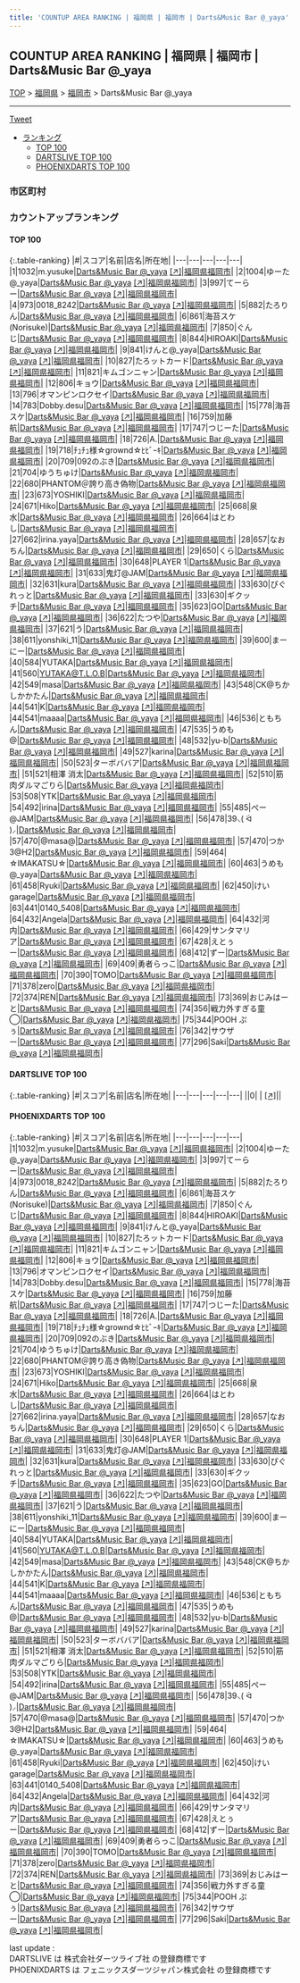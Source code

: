 ```yaml
---
title: 'COUNTUP AREA RANKING | 福岡県 | 福岡市 | Darts&Music Bar @_yaya'
---
```

## COUNTUP AREA RANKING | 福岡県 | 福岡市 | Darts&Music Bar @_yaya

[TOP](/darts/rank/) > [福岡県](/darts/rank/福岡県/) > [福岡市](/darts/rank/福岡県/福岡市/) > Darts&Music Bar @_yaya

___

<a href="https://twitter.com/share?ref_src=twsrc%5Etfw" data-text="COUNTUP AREA RANKING | 福岡県福岡市Darts&Music Bar @_yaya" class="twitter-share-button" data-hashtags="DARTSLIVE,PHOENIXDARTS,darts,ダーツ" data-show-count="false">Tweet</a>

* [ランキング](#カウントアップランキング)
    * [TOP 100](#top-100)
    * [DARTSLIVE TOP 100](#dartslive-top-100)
    * [PHOENIXDARTS TOP 100](#phoenixdarts-top-100)

### 市区町村

<ul>

</ul>

### カウントアップランキング

#### TOP 100



{:.table-ranking}
|#|スコア|名前|店名|所在地|
|---|---|---|---|---|
|1|1032|<span class="rank-name-pd">m.yusuke</span>|<a href="/darts/rank/shops/73078.html">Darts&Music Bar @_yaya</a> <a href="https://vs.phoenixdarts.com/jp/shop/shopDetailInfo/s_73078?s_seq=73078">[↗]</a>|<a href="/darts/rank/福岡県/福岡市">福岡県福岡市</a>|
|2|1004|<span class="rank-name-pd">ゆーた@_yaya</span>|<a href="/darts/rank/shops/73078.html">Darts&Music Bar @_yaya</a> <a href="https://vs.phoenixdarts.com/jp/shop/shopDetailInfo/s_73078?s_seq=73078">[↗]</a>|<a href="/darts/rank/福岡県/福岡市">福岡県福岡市</a>|
|3|997|<span class="rank-name-pd">てーらー</span>|<a href="/darts/rank/shops/73078.html">Darts&Music Bar @_yaya</a> <a href="https://vs.phoenixdarts.com/jp/shop/shopDetailInfo/s_73078?s_seq=73078">[↗]</a>|<a href="/darts/rank/福岡県/福岡市">福岡県福岡市</a>|
|4|973|<span class="rank-name-pd">0018_8242</span>|<a href="/darts/rank/shops/73078.html">Darts&Music Bar @_yaya</a> <a href="https://vs.phoenixdarts.com/jp/shop/shopDetailInfo/s_73078?s_seq=73078">[↗]</a>|<a href="/darts/rank/福岡県/福岡市">福岡県福岡市</a>|
|5|882|<span class="rank-name-pd">たろりん</span>|<a href="/darts/rank/shops/73078.html">Darts&Music Bar @_yaya</a> <a href="https://vs.phoenixdarts.com/jp/shop/shopDetailInfo/s_73078?s_seq=73078">[↗]</a>|<a href="/darts/rank/福岡県/福岡市">福岡県福岡市</a>|
|6|861|<span class="rank-name-pd">海苔スケ(Norisuke)</span>|<a href="/darts/rank/shops/73078.html">Darts&Music Bar @_yaya</a> <a href="https://vs.phoenixdarts.com/jp/shop/shopDetailInfo/s_73078?s_seq=73078">[↗]</a>|<a href="/darts/rank/福岡県/福岡市">福岡県福岡市</a>|
|7|850|<span class="rank-name-pd">ぐんじ</span>|<a href="/darts/rank/shops/73078.html">Darts&Music Bar @_yaya</a> <a href="https://vs.phoenixdarts.com/jp/shop/shopDetailInfo/s_73078?s_seq=73078">[↗]</a>|<a href="/darts/rank/福岡県/福岡市">福岡県福岡市</a>|
|8|844|<span class="rank-name-pd">HIROAKI</span>|<a href="/darts/rank/shops/73078.html">Darts&Music Bar @_yaya</a> <a href="https://vs.phoenixdarts.com/jp/shop/shopDetailInfo/s_73078?s_seq=73078">[↗]</a>|<a href="/darts/rank/福岡県/福岡市">福岡県福岡市</a>|
|9|841|<span class="rank-name-pd">けんと@_yaya</span>|<a href="/darts/rank/shops/73078.html">Darts&Music Bar @_yaya</a> <a href="https://vs.phoenixdarts.com/jp/shop/shopDetailInfo/s_73078?s_seq=73078">[↗]</a>|<a href="/darts/rank/福岡県/福岡市">福岡県福岡市</a>|
|10|827|<span class="rank-name-pd">たろットカード</span>|<a href="/darts/rank/shops/73078.html">Darts&Music Bar @_yaya</a> <a href="https://vs.phoenixdarts.com/jp/shop/shopDetailInfo/s_73078?s_seq=73078">[↗]</a>|<a href="/darts/rank/福岡県/福岡市">福岡県福岡市</a>|
|11|821|<span class="rank-name-pd">キムゴンニャン</span>|<a href="/darts/rank/shops/73078.html">Darts&Music Bar @_yaya</a> <a href="https://vs.phoenixdarts.com/jp/shop/shopDetailInfo/s_73078?s_seq=73078">[↗]</a>|<a href="/darts/rank/福岡県/福岡市">福岡県福岡市</a>|
|12|806|<span class="rank-name-pd">キョウ</span>|<a href="/darts/rank/shops/73078.html">Darts&Music Bar @_yaya</a> <a href="https://vs.phoenixdarts.com/jp/shop/shopDetailInfo/s_73078?s_seq=73078">[↗]</a>|<a href="/darts/rank/福岡県/福岡市">福岡県福岡市</a>|
|13|796|<span class="rank-name-pd">オマンピンロクセイ</span>|<a href="/darts/rank/shops/73078.html">Darts&Music Bar @_yaya</a> <a href="https://vs.phoenixdarts.com/jp/shop/shopDetailInfo/s_73078?s_seq=73078">[↗]</a>|<a href="/darts/rank/福岡県/福岡市">福岡県福岡市</a>|
|14|783|<span class="rank-name-pd">Dobby.desu</span>|<a href="/darts/rank/shops/73078.html">Darts&Music Bar @_yaya</a> <a href="https://vs.phoenixdarts.com/jp/shop/shopDetailInfo/s_73078?s_seq=73078">[↗]</a>|<a href="/darts/rank/福岡県/福岡市">福岡県福岡市</a>|
|15|778|<span class="rank-name-pd">海苔スケ</span>|<a href="/darts/rank/shops/73078.html">Darts&Music Bar @_yaya</a> <a href="https://vs.phoenixdarts.com/jp/shop/shopDetailInfo/s_73078?s_seq=73078">[↗]</a>|<a href="/darts/rank/福岡県/福岡市">福岡県福岡市</a>|
|16|759|<span class="rank-name-pd"><span class="pro-icon-pd"></span>加藤 航</span>|<a href="/darts/rank/shops/73078.html">Darts&Music Bar @_yaya</a> <a href="https://vs.phoenixdarts.com/jp/shop/shopDetailInfo/s_73078?s_seq=73078">[↗]</a>|<a href="/darts/rank/福岡県/福岡市">福岡県福岡市</a>|
|17|747|<span class="rank-name-pd">つじーた</span>|<a href="/darts/rank/shops/73078.html">Darts&Music Bar @_yaya</a> <a href="https://vs.phoenixdarts.com/jp/shop/shopDetailInfo/s_73078?s_seq=73078">[↗]</a>|<a href="/darts/rank/福岡県/福岡市">福岡県福岡市</a>|
|18|726|<span class="rank-name-pd">A.</span>|<a href="/darts/rank/shops/73078.html">Darts&Music Bar @_yaya</a> <a href="https://vs.phoenixdarts.com/jp/shop/shopDetailInfo/s_73078?s_seq=73078">[↗]</a>|<a href="/darts/rank/福岡県/福岡市">福岡県福岡市</a>|
|19|718|<span class="rank-name-pd">ﾁｭﾁｭ様☆grownd‪☆ﾋﾋﾞｰｷ</span>|<a href="/darts/rank/shops/73078.html">Darts&Music Bar @_yaya</a> <a href="https://vs.phoenixdarts.com/jp/shop/shopDetailInfo/s_73078?s_seq=73078">[↗]</a>|<a href="/darts/rank/福岡県/福岡市">福岡県福岡市</a>|
|20|709|<span class="rank-name-pd">092のぶき</span>|<a href="/darts/rank/shops/73078.html">Darts&Music Bar @_yaya</a> <a href="https://vs.phoenixdarts.com/jp/shop/shopDetailInfo/s_73078?s_seq=73078">[↗]</a>|<a href="/darts/rank/福岡県/福岡市">福岡県福岡市</a>|
|21|704|<span class="rank-name-pd">ゆうちゅけ</span>|<a href="/darts/rank/shops/73078.html">Darts&Music Bar @_yaya</a> <a href="https://vs.phoenixdarts.com/jp/shop/shopDetailInfo/s_73078?s_seq=73078">[↗]</a>|<a href="/darts/rank/福岡県/福岡市">福岡県福岡市</a>|
|22|680|<span class="rank-name-pd">PHANTOM＠誇り高き偽物</span>|<a href="/darts/rank/shops/73078.html">Darts&Music Bar @_yaya</a> <a href="https://vs.phoenixdarts.com/jp/shop/shopDetailInfo/s_73078?s_seq=73078">[↗]</a>|<a href="/darts/rank/福岡県/福岡市">福岡県福岡市</a>|
|23|673|<span class="rank-name-pd">YOSHIKI</span>|<a href="/darts/rank/shops/73078.html">Darts&Music Bar @_yaya</a> <a href="https://vs.phoenixdarts.com/jp/shop/shopDetailInfo/s_73078?s_seq=73078">[↗]</a>|<a href="/darts/rank/福岡県/福岡市">福岡県福岡市</a>|
|24|671|<span class="rank-name-pd">Hiko</span>|<a href="/darts/rank/shops/73078.html">Darts&Music Bar @_yaya</a> <a href="https://vs.phoenixdarts.com/jp/shop/shopDetailInfo/s_73078?s_seq=73078">[↗]</a>|<a href="/darts/rank/福岡県/福岡市">福岡県福岡市</a>|
|25|668|<span class="rank-name-pd">泉水</span>|<a href="/darts/rank/shops/73078.html">Darts&Music Bar @_yaya</a> <a href="https://vs.phoenixdarts.com/jp/shop/shopDetailInfo/s_73078?s_seq=73078">[↗]</a>|<a href="/darts/rank/福岡県/福岡市">福岡県福岡市</a>|
|26|664|<span class="rank-name-pd">はとわし</span>|<a href="/darts/rank/shops/73078.html">Darts&Music Bar @_yaya</a> <a href="https://vs.phoenixdarts.com/jp/shop/shopDetailInfo/s_73078?s_seq=73078">[↗]</a>|<a href="/darts/rank/福岡県/福岡市">福岡県福岡市</a>|
|27|662|<span class="rank-name-pd">irina.yaya</span>|<a href="/darts/rank/shops/73078.html">Darts&Music Bar @_yaya</a> <a href="https://vs.phoenixdarts.com/jp/shop/shopDetailInfo/s_73078?s_seq=73078">[↗]</a>|<a href="/darts/rank/福岡県/福岡市">福岡県福岡市</a>|
|28|657|<span class="rank-name-pd">なおちん</span>|<a href="/darts/rank/shops/73078.html">Darts&Music Bar @_yaya</a> <a href="https://vs.phoenixdarts.com/jp/shop/shopDetailInfo/s_73078?s_seq=73078">[↗]</a>|<a href="/darts/rank/福岡県/福岡市">福岡県福岡市</a>|
|29|650|<span class="rank-name-pd">くら</span>|<a href="/darts/rank/shops/73078.html">Darts&Music Bar @_yaya</a> <a href="https://vs.phoenixdarts.com/jp/shop/shopDetailInfo/s_73078?s_seq=73078">[↗]</a>|<a href="/darts/rank/福岡県/福岡市">福岡県福岡市</a>|
|30|648|<span class="rank-name-pd">PLAYER 1</span>|<a href="/darts/rank/shops/73078.html">Darts&Music Bar @_yaya</a> <a href="https://vs.phoenixdarts.com/jp/shop/shopDetailInfo/s_73078?s_seq=73078">[↗]</a>|<a href="/darts/rank/福岡県/福岡市">福岡県福岡市</a>|
|31|633|<span class="rank-name-pd">鬼灯@JAM</span>|<a href="/darts/rank/shops/73078.html">Darts&Music Bar @_yaya</a> <a href="https://vs.phoenixdarts.com/jp/shop/shopDetailInfo/s_73078?s_seq=73078">[↗]</a>|<a href="/darts/rank/福岡県/福岡市">福岡県福岡市</a>|
|32|631|<span class="rank-name-pd">kura</span>|<a href="/darts/rank/shops/73078.html">Darts&Music Bar @_yaya</a> <a href="https://vs.phoenixdarts.com/jp/shop/shopDetailInfo/s_73078?s_seq=73078">[↗]</a>|<a href="/darts/rank/福岡県/福岡市">福岡県福岡市</a>|
|33|630|<span class="rank-name-pd">ぴぐれっと</span>|<a href="/darts/rank/shops/73078.html">Darts&Music Bar @_yaya</a> <a href="https://vs.phoenixdarts.com/jp/shop/shopDetailInfo/s_73078?s_seq=73078">[↗]</a>|<a href="/darts/rank/福岡県/福岡市">福岡県福岡市</a>|
|33|630|<span class="rank-name-pd">ギクッチ</span>|<a href="/darts/rank/shops/73078.html">Darts&Music Bar @_yaya</a> <a href="https://vs.phoenixdarts.com/jp/shop/shopDetailInfo/s_73078?s_seq=73078">[↗]</a>|<a href="/darts/rank/福岡県/福岡市">福岡県福岡市</a>|
|35|623|<span class="rank-name-pd">GO</span>|<a href="/darts/rank/shops/73078.html">Darts&Music Bar @_yaya</a> <a href="https://vs.phoenixdarts.com/jp/shop/shopDetailInfo/s_73078?s_seq=73078">[↗]</a>|<a href="/darts/rank/福岡県/福岡市">福岡県福岡市</a>|
|36|622|<span class="rank-name-pd">たつや</span>|<a href="/darts/rank/shops/73078.html">Darts&Music Bar @_yaya</a> <a href="https://vs.phoenixdarts.com/jp/shop/shopDetailInfo/s_73078?s_seq=73078">[↗]</a>|<a href="/darts/rank/福岡県/福岡市">福岡県福岡市</a>|
|37|621|<span class="rank-name-pd">う</span>|<a href="/darts/rank/shops/73078.html">Darts&Music Bar @_yaya</a> <a href="https://vs.phoenixdarts.com/jp/shop/shopDetailInfo/s_73078?s_seq=73078">[↗]</a>|<a href="/darts/rank/福岡県/福岡市">福岡県福岡市</a>|
|38|611|<span class="rank-name-pd">yonshiki_11</span>|<a href="/darts/rank/shops/73078.html">Darts&Music Bar @_yaya</a> <a href="https://vs.phoenixdarts.com/jp/shop/shopDetailInfo/s_73078?s_seq=73078">[↗]</a>|<a href="/darts/rank/福岡県/福岡市">福岡県福岡市</a>|
|39|600|<span class="rank-name-pd">まーにー</span>|<a href="/darts/rank/shops/73078.html">Darts&Music Bar @_yaya</a> <a href="https://vs.phoenixdarts.com/jp/shop/shopDetailInfo/s_73078?s_seq=73078">[↗]</a>|<a href="/darts/rank/福岡県/福岡市">福岡県福岡市</a>|
|40|584|<span class="rank-name-pd">YUTAKA</span>|<a href="/darts/rank/shops/73078.html">Darts&Music Bar @_yaya</a> <a href="https://vs.phoenixdarts.com/jp/shop/shopDetailInfo/s_73078?s_seq=73078">[↗]</a>|<a href="/darts/rank/福岡県/福岡市">福岡県福岡市</a>|
|41|560|<span class="rank-name-pd">YUTAKA@T.L.O.B</span>|<a href="/darts/rank/shops/73078.html">Darts&Music Bar @_yaya</a> <a href="https://vs.phoenixdarts.com/jp/shop/shopDetailInfo/s_73078?s_seq=73078">[↗]</a>|<a href="/darts/rank/福岡県/福岡市">福岡県福岡市</a>|
|42|549|<span class="rank-name-pd">masa</span>|<a href="/darts/rank/shops/73078.html">Darts&Music Bar @_yaya</a> <a href="https://vs.phoenixdarts.com/jp/shop/shopDetailInfo/s_73078?s_seq=73078">[↗]</a>|<a href="/darts/rank/福岡県/福岡市">福岡県福岡市</a>|
|43|548|<span class="rank-name-pd">CK@ちかしかかたん</span>|<a href="/darts/rank/shops/73078.html">Darts&Music Bar @_yaya</a> <a href="https://vs.phoenixdarts.com/jp/shop/shopDetailInfo/s_73078?s_seq=73078">[↗]</a>|<a href="/darts/rank/福岡県/福岡市">福岡県福岡市</a>|
|44|541|<span class="rank-name-pd">K</span>|<a href="/darts/rank/shops/73078.html">Darts&Music Bar @_yaya</a> <a href="https://vs.phoenixdarts.com/jp/shop/shopDetailInfo/s_73078?s_seq=73078">[↗]</a>|<a href="/darts/rank/福岡県/福岡市">福岡県福岡市</a>|
|44|541|<span class="rank-name-pd">maaaa</span>|<a href="/darts/rank/shops/73078.html">Darts&Music Bar @_yaya</a> <a href="https://vs.phoenixdarts.com/jp/shop/shopDetailInfo/s_73078?s_seq=73078">[↗]</a>|<a href="/darts/rank/福岡県/福岡市">福岡県福岡市</a>|
|46|536|<span class="rank-name-pd">ともちん</span>|<a href="/darts/rank/shops/73078.html">Darts&Music Bar @_yaya</a> <a href="https://vs.phoenixdarts.com/jp/shop/shopDetailInfo/s_73078?s_seq=73078">[↗]</a>|<a href="/darts/rank/福岡県/福岡市">福岡県福岡市</a>|
|47|535|<span class="rank-name-pd">うめも@</span>|<a href="/darts/rank/shops/73078.html">Darts&Music Bar @_yaya</a> <a href="https://vs.phoenixdarts.com/jp/shop/shopDetailInfo/s_73078?s_seq=73078">[↗]</a>|<a href="/darts/rank/福岡県/福岡市">福岡県福岡市</a>|
|48|532|<span class="rank-name-pd">yu-b</span>|<a href="/darts/rank/shops/73078.html">Darts&Music Bar @_yaya</a> <a href="https://vs.phoenixdarts.com/jp/shop/shopDetailInfo/s_73078?s_seq=73078">[↗]</a>|<a href="/darts/rank/福岡県/福岡市">福岡県福岡市</a>|
|49|527|<span class="rank-name-pd">karina</span>|<a href="/darts/rank/shops/73078.html">Darts&Music Bar @_yaya</a> <a href="https://vs.phoenixdarts.com/jp/shop/shopDetailInfo/s_73078?s_seq=73078">[↗]</a>|<a href="/darts/rank/福岡県/福岡市">福岡県福岡市</a>|
|50|523|<span class="rank-name-pd">ターボババア</span>|<a href="/darts/rank/shops/73078.html">Darts&Music Bar @_yaya</a> <a href="https://vs.phoenixdarts.com/jp/shop/shopDetailInfo/s_73078?s_seq=73078">[↗]</a>|<a href="/darts/rank/福岡県/福岡市">福岡県福岡市</a>|
|51|521|<span class="rank-name-pd">相澤 消太</span>|<a href="/darts/rank/shops/73078.html">Darts&Music Bar @_yaya</a> <a href="https://vs.phoenixdarts.com/jp/shop/shopDetailInfo/s_73078?s_seq=73078">[↗]</a>|<a href="/darts/rank/福岡県/福岡市">福岡県福岡市</a>|
|52|510|<span class="rank-name-pd">筋肉ダルマごりら</span>|<a href="/darts/rank/shops/73078.html">Darts&Music Bar @_yaya</a> <a href="https://vs.phoenixdarts.com/jp/shop/shopDetailInfo/s_73078?s_seq=73078">[↗]</a>|<a href="/darts/rank/福岡県/福岡市">福岡県福岡市</a>|
|53|508|<span class="rank-name-pd">YTK</span>|<a href="/darts/rank/shops/73078.html">Darts&Music Bar @_yaya</a> <a href="https://vs.phoenixdarts.com/jp/shop/shopDetailInfo/s_73078?s_seq=73078">[↗]</a>|<a href="/darts/rank/福岡県/福岡市">福岡県福岡市</a>|
|54|492|<span class="rank-name-pd">irina</span>|<a href="/darts/rank/shops/73078.html">Darts&Music Bar @_yaya</a> <a href="https://vs.phoenixdarts.com/jp/shop/shopDetailInfo/s_73078?s_seq=73078">[↗]</a>|<a href="/darts/rank/福岡県/福岡市">福岡県福岡市</a>|
|55|485|<span class="rank-name-pd">ぺー@JAM</span>|<a href="/darts/rank/shops/73078.html">Darts&Music Bar @_yaya</a> <a href="https://vs.phoenixdarts.com/jp/shop/shopDetailInfo/s_73078?s_seq=73078">[↗]</a>|<a href="/darts/rank/福岡県/福岡市">福岡県福岡市</a>|
|56|478|<span class="rank-name-pd">39⸜( ᐛ )⸝</span>|<a href="/darts/rank/shops/73078.html">Darts&Music Bar @_yaya</a> <a href="https://vs.phoenixdarts.com/jp/shop/shopDetailInfo/s_73078?s_seq=73078">[↗]</a>|<a href="/darts/rank/福岡県/福岡市">福岡県福岡市</a>|
|57|470|<span class="rank-name-pd">@masa@</span>|<a href="/darts/rank/shops/73078.html">Darts&Music Bar @_yaya</a> <a href="https://vs.phoenixdarts.com/jp/shop/shopDetailInfo/s_73078?s_seq=73078">[↗]</a>|<a href="/darts/rank/福岡県/福岡市">福岡県福岡市</a>|
|57|470|<span class="rank-name-pd">つか3@H2</span>|<a href="/darts/rank/shops/73078.html">Darts&Music Bar @_yaya</a> <a href="https://vs.phoenixdarts.com/jp/shop/shopDetailInfo/s_73078?s_seq=73078">[↗]</a>|<a href="/darts/rank/福岡県/福岡市">福岡県福岡市</a>|
|59|464|<span class="rank-name-pd">☆IMAKATSU☆</span>|<a href="/darts/rank/shops/73078.html">Darts&Music Bar @_yaya</a> <a href="https://vs.phoenixdarts.com/jp/shop/shopDetailInfo/s_73078?s_seq=73078">[↗]</a>|<a href="/darts/rank/福岡県/福岡市">福岡県福岡市</a>|
|60|463|<span class="rank-name-pd">うめも@_yaya</span>|<a href="/darts/rank/shops/73078.html">Darts&Music Bar @_yaya</a> <a href="https://vs.phoenixdarts.com/jp/shop/shopDetailInfo/s_73078?s_seq=73078">[↗]</a>|<a href="/darts/rank/福岡県/福岡市">福岡県福岡市</a>|
|61|458|<span class="rank-name-pd">Ryuki</span>|<a href="/darts/rank/shops/73078.html">Darts&Music Bar @_yaya</a> <a href="https://vs.phoenixdarts.com/jp/shop/shopDetailInfo/s_73078?s_seq=73078">[↗]</a>|<a href="/darts/rank/福岡県/福岡市">福岡県福岡市</a>|
|62|450|<span class="rank-name-pd">けい garage</span>|<a href="/darts/rank/shops/73078.html">Darts&Music Bar @_yaya</a> <a href="https://vs.phoenixdarts.com/jp/shop/shopDetailInfo/s_73078?s_seq=73078">[↗]</a>|<a href="/darts/rank/福岡県/福岡市">福岡県福岡市</a>|
|63|441|<span class="rank-name-pd">0140_5408</span>|<a href="/darts/rank/shops/73078.html">Darts&Music Bar @_yaya</a> <a href="https://vs.phoenixdarts.com/jp/shop/shopDetailInfo/s_73078?s_seq=73078">[↗]</a>|<a href="/darts/rank/福岡県/福岡市">福岡県福岡市</a>|
|64|432|<span class="rank-name-pd">Angela</span>|<a href="/darts/rank/shops/73078.html">Darts&Music Bar @_yaya</a> <a href="https://vs.phoenixdarts.com/jp/shop/shopDetailInfo/s_73078?s_seq=73078">[↗]</a>|<a href="/darts/rank/福岡県/福岡市">福岡県福岡市</a>|
|64|432|<span class="rank-name-pd">河内</span>|<a href="/darts/rank/shops/73078.html">Darts&Music Bar @_yaya</a> <a href="https://vs.phoenixdarts.com/jp/shop/shopDetailInfo/s_73078?s_seq=73078">[↗]</a>|<a href="/darts/rank/福岡県/福岡市">福岡県福岡市</a>|
|66|429|<span class="rank-name-pd">サンタマリア</span>|<a href="/darts/rank/shops/73078.html">Darts&Music Bar @_yaya</a> <a href="https://vs.phoenixdarts.com/jp/shop/shopDetailInfo/s_73078?s_seq=73078">[↗]</a>|<a href="/darts/rank/福岡県/福岡市">福岡県福岡市</a>|
|67|428|<span class="rank-name-pd">えとぅー</span>|<a href="/darts/rank/shops/73078.html">Darts&Music Bar @_yaya</a> <a href="https://vs.phoenixdarts.com/jp/shop/shopDetailInfo/s_73078?s_seq=73078">[↗]</a>|<a href="/darts/rank/福岡県/福岡市">福岡県福岡市</a>|
|68|412|<span class="rank-name-pd">ずー</span>|<a href="/darts/rank/shops/73078.html">Darts&Music Bar @_yaya</a> <a href="https://vs.phoenixdarts.com/jp/shop/shopDetailInfo/s_73078?s_seq=73078">[↗]</a>|<a href="/darts/rank/福岡県/福岡市">福岡県福岡市</a>|
|69|409|<span class="rank-name-pd">勇者らっこ</span>|<a href="/darts/rank/shops/73078.html">Darts&Music Bar @_yaya</a> <a href="https://vs.phoenixdarts.com/jp/shop/shopDetailInfo/s_73078?s_seq=73078">[↗]</a>|<a href="/darts/rank/福岡県/福岡市">福岡県福岡市</a>|
|70|390|<span class="rank-name-pd">TOMO</span>|<a href="/darts/rank/shops/73078.html">Darts&Music Bar @_yaya</a> <a href="https://vs.phoenixdarts.com/jp/shop/shopDetailInfo/s_73078?s_seq=73078">[↗]</a>|<a href="/darts/rank/福岡県/福岡市">福岡県福岡市</a>|
|71|378|<span class="rank-name-pd">zero</span>|<a href="/darts/rank/shops/73078.html">Darts&Music Bar @_yaya</a> <a href="https://vs.phoenixdarts.com/jp/shop/shopDetailInfo/s_73078?s_seq=73078">[↗]</a>|<a href="/darts/rank/福岡県/福岡市">福岡県福岡市</a>|
|72|374|<span class="rank-name-pd">REN</span>|<a href="/darts/rank/shops/73078.html">Darts&Music Bar @_yaya</a> <a href="https://vs.phoenixdarts.com/jp/shop/shopDetailInfo/s_73078?s_seq=73078">[↗]</a>|<a href="/darts/rank/福岡県/福岡市">福岡県福岡市</a>|
|73|369|<span class="rank-name-pd">おじみはーと</span>|<a href="/darts/rank/shops/73078.html">Darts&Music Bar @_yaya</a> <a href="https://vs.phoenixdarts.com/jp/shop/shopDetailInfo/s_73078?s_seq=73078">[↗]</a>|<a href="/darts/rank/福岡県/福岡市">福岡県福岡市</a>|
|74|356|<span class="rank-name-pd">戦力外すぎる童◯</span>|<a href="/darts/rank/shops/73078.html">Darts&Music Bar @_yaya</a> <a href="https://vs.phoenixdarts.com/jp/shop/shopDetailInfo/s_73078?s_seq=73078">[↗]</a>|<a href="/darts/rank/福岡県/福岡市">福岡県福岡市</a>|
|75|344|<span class="rank-name-pd">POOH ぷぅ</span>|<a href="/darts/rank/shops/73078.html">Darts&Music Bar @_yaya</a> <a href="https://vs.phoenixdarts.com/jp/shop/shopDetailInfo/s_73078?s_seq=73078">[↗]</a>|<a href="/darts/rank/福岡県/福岡市">福岡県福岡市</a>|
|76|342|<span class="rank-name-pd">サウザー</span>|<a href="/darts/rank/shops/73078.html">Darts&Music Bar @_yaya</a> <a href="https://vs.phoenixdarts.com/jp/shop/shopDetailInfo/s_73078?s_seq=73078">[↗]</a>|<a href="/darts/rank/福岡県/福岡市">福岡県福岡市</a>|
|77|296|<span class="rank-name-pd">Saki</span>|<a href="/darts/rank/shops/73078.html">Darts&Music Bar @_yaya</a> <a href="https://vs.phoenixdarts.com/jp/shop/shopDetailInfo/s_73078?s_seq=73078">[↗]</a>|<a href="/darts/rank/福岡県/福岡市">福岡県福岡市</a>|


#### DARTSLIVE TOP 100



{:.table-ranking}
|#|スコア|名前|店名|所在地|
|---|---|---|---|---|
||0|<span class="rank-name-dl"> </span>|<a href="/darts/rank/shops/.html"></a> <a href="">[↗]</a>|<a href="/darts/rank//"></a>|


#### PHOENIXDARTS TOP 100



{:.table-ranking}
|#|スコア|名前|店名|所在地|
|---|---|---|---|---|
|1|1032|<span class="rank-name-pd">m.yusuke</span>|<a href="/darts/rank/shops/73078.html">Darts&Music Bar @_yaya</a> <a href="https://vs.phoenixdarts.com/jp/shop/shopDetailInfo/s_73078?s_seq=73078">[↗]</a>|<a href="/darts/rank/福岡県/福岡市">福岡県福岡市</a>|
|2|1004|<span class="rank-name-pd">ゆーた@_yaya</span>|<a href="/darts/rank/shops/73078.html">Darts&Music Bar @_yaya</a> <a href="https://vs.phoenixdarts.com/jp/shop/shopDetailInfo/s_73078?s_seq=73078">[↗]</a>|<a href="/darts/rank/福岡県/福岡市">福岡県福岡市</a>|
|3|997|<span class="rank-name-pd">てーらー</span>|<a href="/darts/rank/shops/73078.html">Darts&Music Bar @_yaya</a> <a href="https://vs.phoenixdarts.com/jp/shop/shopDetailInfo/s_73078?s_seq=73078">[↗]</a>|<a href="/darts/rank/福岡県/福岡市">福岡県福岡市</a>|
|4|973|<span class="rank-name-pd">0018_8242</span>|<a href="/darts/rank/shops/73078.html">Darts&Music Bar @_yaya</a> <a href="https://vs.phoenixdarts.com/jp/shop/shopDetailInfo/s_73078?s_seq=73078">[↗]</a>|<a href="/darts/rank/福岡県/福岡市">福岡県福岡市</a>|
|5|882|<span class="rank-name-pd">たろりん</span>|<a href="/darts/rank/shops/73078.html">Darts&Music Bar @_yaya</a> <a href="https://vs.phoenixdarts.com/jp/shop/shopDetailInfo/s_73078?s_seq=73078">[↗]</a>|<a href="/darts/rank/福岡県/福岡市">福岡県福岡市</a>|
|6|861|<span class="rank-name-pd">海苔スケ(Norisuke)</span>|<a href="/darts/rank/shops/73078.html">Darts&Music Bar @_yaya</a> <a href="https://vs.phoenixdarts.com/jp/shop/shopDetailInfo/s_73078?s_seq=73078">[↗]</a>|<a href="/darts/rank/福岡県/福岡市">福岡県福岡市</a>|
|7|850|<span class="rank-name-pd">ぐんじ</span>|<a href="/darts/rank/shops/73078.html">Darts&Music Bar @_yaya</a> <a href="https://vs.phoenixdarts.com/jp/shop/shopDetailInfo/s_73078?s_seq=73078">[↗]</a>|<a href="/darts/rank/福岡県/福岡市">福岡県福岡市</a>|
|8|844|<span class="rank-name-pd">HIROAKI</span>|<a href="/darts/rank/shops/73078.html">Darts&Music Bar @_yaya</a> <a href="https://vs.phoenixdarts.com/jp/shop/shopDetailInfo/s_73078?s_seq=73078">[↗]</a>|<a href="/darts/rank/福岡県/福岡市">福岡県福岡市</a>|
|9|841|<span class="rank-name-pd">けんと@_yaya</span>|<a href="/darts/rank/shops/73078.html">Darts&Music Bar @_yaya</a> <a href="https://vs.phoenixdarts.com/jp/shop/shopDetailInfo/s_73078?s_seq=73078">[↗]</a>|<a href="/darts/rank/福岡県/福岡市">福岡県福岡市</a>|
|10|827|<span class="rank-name-pd">たろットカード</span>|<a href="/darts/rank/shops/73078.html">Darts&Music Bar @_yaya</a> <a href="https://vs.phoenixdarts.com/jp/shop/shopDetailInfo/s_73078?s_seq=73078">[↗]</a>|<a href="/darts/rank/福岡県/福岡市">福岡県福岡市</a>|
|11|821|<span class="rank-name-pd">キムゴンニャン</span>|<a href="/darts/rank/shops/73078.html">Darts&Music Bar @_yaya</a> <a href="https://vs.phoenixdarts.com/jp/shop/shopDetailInfo/s_73078?s_seq=73078">[↗]</a>|<a href="/darts/rank/福岡県/福岡市">福岡県福岡市</a>|
|12|806|<span class="rank-name-pd">キョウ</span>|<a href="/darts/rank/shops/73078.html">Darts&Music Bar @_yaya</a> <a href="https://vs.phoenixdarts.com/jp/shop/shopDetailInfo/s_73078?s_seq=73078">[↗]</a>|<a href="/darts/rank/福岡県/福岡市">福岡県福岡市</a>|
|13|796|<span class="rank-name-pd">オマンピンロクセイ</span>|<a href="/darts/rank/shops/73078.html">Darts&Music Bar @_yaya</a> <a href="https://vs.phoenixdarts.com/jp/shop/shopDetailInfo/s_73078?s_seq=73078">[↗]</a>|<a href="/darts/rank/福岡県/福岡市">福岡県福岡市</a>|
|14|783|<span class="rank-name-pd">Dobby.desu</span>|<a href="/darts/rank/shops/73078.html">Darts&Music Bar @_yaya</a> <a href="https://vs.phoenixdarts.com/jp/shop/shopDetailInfo/s_73078?s_seq=73078">[↗]</a>|<a href="/darts/rank/福岡県/福岡市">福岡県福岡市</a>|
|15|778|<span class="rank-name-pd">海苔スケ</span>|<a href="/darts/rank/shops/73078.html">Darts&Music Bar @_yaya</a> <a href="https://vs.phoenixdarts.com/jp/shop/shopDetailInfo/s_73078?s_seq=73078">[↗]</a>|<a href="/darts/rank/福岡県/福岡市">福岡県福岡市</a>|
|16|759|<span class="rank-name-pd"><span class="pro-icon-pd"></span>加藤 航</span>|<a href="/darts/rank/shops/73078.html">Darts&Music Bar @_yaya</a> <a href="https://vs.phoenixdarts.com/jp/shop/shopDetailInfo/s_73078?s_seq=73078">[↗]</a>|<a href="/darts/rank/福岡県/福岡市">福岡県福岡市</a>|
|17|747|<span class="rank-name-pd">つじーた</span>|<a href="/darts/rank/shops/73078.html">Darts&Music Bar @_yaya</a> <a href="https://vs.phoenixdarts.com/jp/shop/shopDetailInfo/s_73078?s_seq=73078">[↗]</a>|<a href="/darts/rank/福岡県/福岡市">福岡県福岡市</a>|
|18|726|<span class="rank-name-pd">A.</span>|<a href="/darts/rank/shops/73078.html">Darts&Music Bar @_yaya</a> <a href="https://vs.phoenixdarts.com/jp/shop/shopDetailInfo/s_73078?s_seq=73078">[↗]</a>|<a href="/darts/rank/福岡県/福岡市">福岡県福岡市</a>|
|19|718|<span class="rank-name-pd">ﾁｭﾁｭ様☆grownd‪☆ﾋﾋﾞｰｷ</span>|<a href="/darts/rank/shops/73078.html">Darts&Music Bar @_yaya</a> <a href="https://vs.phoenixdarts.com/jp/shop/shopDetailInfo/s_73078?s_seq=73078">[↗]</a>|<a href="/darts/rank/福岡県/福岡市">福岡県福岡市</a>|
|20|709|<span class="rank-name-pd">092のぶき</span>|<a href="/darts/rank/shops/73078.html">Darts&Music Bar @_yaya</a> <a href="https://vs.phoenixdarts.com/jp/shop/shopDetailInfo/s_73078?s_seq=73078">[↗]</a>|<a href="/darts/rank/福岡県/福岡市">福岡県福岡市</a>|
|21|704|<span class="rank-name-pd">ゆうちゅけ</span>|<a href="/darts/rank/shops/73078.html">Darts&Music Bar @_yaya</a> <a href="https://vs.phoenixdarts.com/jp/shop/shopDetailInfo/s_73078?s_seq=73078">[↗]</a>|<a href="/darts/rank/福岡県/福岡市">福岡県福岡市</a>|
|22|680|<span class="rank-name-pd">PHANTOM＠誇り高き偽物</span>|<a href="/darts/rank/shops/73078.html">Darts&Music Bar @_yaya</a> <a href="https://vs.phoenixdarts.com/jp/shop/shopDetailInfo/s_73078?s_seq=73078">[↗]</a>|<a href="/darts/rank/福岡県/福岡市">福岡県福岡市</a>|
|23|673|<span class="rank-name-pd">YOSHIKI</span>|<a href="/darts/rank/shops/73078.html">Darts&Music Bar @_yaya</a> <a href="https://vs.phoenixdarts.com/jp/shop/shopDetailInfo/s_73078?s_seq=73078">[↗]</a>|<a href="/darts/rank/福岡県/福岡市">福岡県福岡市</a>|
|24|671|<span class="rank-name-pd">Hiko</span>|<a href="/darts/rank/shops/73078.html">Darts&Music Bar @_yaya</a> <a href="https://vs.phoenixdarts.com/jp/shop/shopDetailInfo/s_73078?s_seq=73078">[↗]</a>|<a href="/darts/rank/福岡県/福岡市">福岡県福岡市</a>|
|25|668|<span class="rank-name-pd">泉水</span>|<a href="/darts/rank/shops/73078.html">Darts&Music Bar @_yaya</a> <a href="https://vs.phoenixdarts.com/jp/shop/shopDetailInfo/s_73078?s_seq=73078">[↗]</a>|<a href="/darts/rank/福岡県/福岡市">福岡県福岡市</a>|
|26|664|<span class="rank-name-pd">はとわし</span>|<a href="/darts/rank/shops/73078.html">Darts&Music Bar @_yaya</a> <a href="https://vs.phoenixdarts.com/jp/shop/shopDetailInfo/s_73078?s_seq=73078">[↗]</a>|<a href="/darts/rank/福岡県/福岡市">福岡県福岡市</a>|
|27|662|<span class="rank-name-pd">irina.yaya</span>|<a href="/darts/rank/shops/73078.html">Darts&Music Bar @_yaya</a> <a href="https://vs.phoenixdarts.com/jp/shop/shopDetailInfo/s_73078?s_seq=73078">[↗]</a>|<a href="/darts/rank/福岡県/福岡市">福岡県福岡市</a>|
|28|657|<span class="rank-name-pd">なおちん</span>|<a href="/darts/rank/shops/73078.html">Darts&Music Bar @_yaya</a> <a href="https://vs.phoenixdarts.com/jp/shop/shopDetailInfo/s_73078?s_seq=73078">[↗]</a>|<a href="/darts/rank/福岡県/福岡市">福岡県福岡市</a>|
|29|650|<span class="rank-name-pd">くら</span>|<a href="/darts/rank/shops/73078.html">Darts&Music Bar @_yaya</a> <a href="https://vs.phoenixdarts.com/jp/shop/shopDetailInfo/s_73078?s_seq=73078">[↗]</a>|<a href="/darts/rank/福岡県/福岡市">福岡県福岡市</a>|
|30|648|<span class="rank-name-pd">PLAYER 1</span>|<a href="/darts/rank/shops/73078.html">Darts&Music Bar @_yaya</a> <a href="https://vs.phoenixdarts.com/jp/shop/shopDetailInfo/s_73078?s_seq=73078">[↗]</a>|<a href="/darts/rank/福岡県/福岡市">福岡県福岡市</a>|
|31|633|<span class="rank-name-pd">鬼灯@JAM</span>|<a href="/darts/rank/shops/73078.html">Darts&Music Bar @_yaya</a> <a href="https://vs.phoenixdarts.com/jp/shop/shopDetailInfo/s_73078?s_seq=73078">[↗]</a>|<a href="/darts/rank/福岡県/福岡市">福岡県福岡市</a>|
|32|631|<span class="rank-name-pd">kura</span>|<a href="/darts/rank/shops/73078.html">Darts&Music Bar @_yaya</a> <a href="https://vs.phoenixdarts.com/jp/shop/shopDetailInfo/s_73078?s_seq=73078">[↗]</a>|<a href="/darts/rank/福岡県/福岡市">福岡県福岡市</a>|
|33|630|<span class="rank-name-pd">ぴぐれっと</span>|<a href="/darts/rank/shops/73078.html">Darts&Music Bar @_yaya</a> <a href="https://vs.phoenixdarts.com/jp/shop/shopDetailInfo/s_73078?s_seq=73078">[↗]</a>|<a href="/darts/rank/福岡県/福岡市">福岡県福岡市</a>|
|33|630|<span class="rank-name-pd">ギクッチ</span>|<a href="/darts/rank/shops/73078.html">Darts&Music Bar @_yaya</a> <a href="https://vs.phoenixdarts.com/jp/shop/shopDetailInfo/s_73078?s_seq=73078">[↗]</a>|<a href="/darts/rank/福岡県/福岡市">福岡県福岡市</a>|
|35|623|<span class="rank-name-pd">GO</span>|<a href="/darts/rank/shops/73078.html">Darts&Music Bar @_yaya</a> <a href="https://vs.phoenixdarts.com/jp/shop/shopDetailInfo/s_73078?s_seq=73078">[↗]</a>|<a href="/darts/rank/福岡県/福岡市">福岡県福岡市</a>|
|36|622|<span class="rank-name-pd">たつや</span>|<a href="/darts/rank/shops/73078.html">Darts&Music Bar @_yaya</a> <a href="https://vs.phoenixdarts.com/jp/shop/shopDetailInfo/s_73078?s_seq=73078">[↗]</a>|<a href="/darts/rank/福岡県/福岡市">福岡県福岡市</a>|
|37|621|<span class="rank-name-pd">う</span>|<a href="/darts/rank/shops/73078.html">Darts&Music Bar @_yaya</a> <a href="https://vs.phoenixdarts.com/jp/shop/shopDetailInfo/s_73078?s_seq=73078">[↗]</a>|<a href="/darts/rank/福岡県/福岡市">福岡県福岡市</a>|
|38|611|<span class="rank-name-pd">yonshiki_11</span>|<a href="/darts/rank/shops/73078.html">Darts&Music Bar @_yaya</a> <a href="https://vs.phoenixdarts.com/jp/shop/shopDetailInfo/s_73078?s_seq=73078">[↗]</a>|<a href="/darts/rank/福岡県/福岡市">福岡県福岡市</a>|
|39|600|<span class="rank-name-pd">まーにー</span>|<a href="/darts/rank/shops/73078.html">Darts&Music Bar @_yaya</a> <a href="https://vs.phoenixdarts.com/jp/shop/shopDetailInfo/s_73078?s_seq=73078">[↗]</a>|<a href="/darts/rank/福岡県/福岡市">福岡県福岡市</a>|
|40|584|<span class="rank-name-pd">YUTAKA</span>|<a href="/darts/rank/shops/73078.html">Darts&Music Bar @_yaya</a> <a href="https://vs.phoenixdarts.com/jp/shop/shopDetailInfo/s_73078?s_seq=73078">[↗]</a>|<a href="/darts/rank/福岡県/福岡市">福岡県福岡市</a>|
|41|560|<span class="rank-name-pd">YUTAKA@T.L.O.B</span>|<a href="/darts/rank/shops/73078.html">Darts&Music Bar @_yaya</a> <a href="https://vs.phoenixdarts.com/jp/shop/shopDetailInfo/s_73078?s_seq=73078">[↗]</a>|<a href="/darts/rank/福岡県/福岡市">福岡県福岡市</a>|
|42|549|<span class="rank-name-pd">masa</span>|<a href="/darts/rank/shops/73078.html">Darts&Music Bar @_yaya</a> <a href="https://vs.phoenixdarts.com/jp/shop/shopDetailInfo/s_73078?s_seq=73078">[↗]</a>|<a href="/darts/rank/福岡県/福岡市">福岡県福岡市</a>|
|43|548|<span class="rank-name-pd">CK@ちかしかかたん</span>|<a href="/darts/rank/shops/73078.html">Darts&Music Bar @_yaya</a> <a href="https://vs.phoenixdarts.com/jp/shop/shopDetailInfo/s_73078?s_seq=73078">[↗]</a>|<a href="/darts/rank/福岡県/福岡市">福岡県福岡市</a>|
|44|541|<span class="rank-name-pd">K</span>|<a href="/darts/rank/shops/73078.html">Darts&Music Bar @_yaya</a> <a href="https://vs.phoenixdarts.com/jp/shop/shopDetailInfo/s_73078?s_seq=73078">[↗]</a>|<a href="/darts/rank/福岡県/福岡市">福岡県福岡市</a>|
|44|541|<span class="rank-name-pd">maaaa</span>|<a href="/darts/rank/shops/73078.html">Darts&Music Bar @_yaya</a> <a href="https://vs.phoenixdarts.com/jp/shop/shopDetailInfo/s_73078?s_seq=73078">[↗]</a>|<a href="/darts/rank/福岡県/福岡市">福岡県福岡市</a>|
|46|536|<span class="rank-name-pd">ともちん</span>|<a href="/darts/rank/shops/73078.html">Darts&Music Bar @_yaya</a> <a href="https://vs.phoenixdarts.com/jp/shop/shopDetailInfo/s_73078?s_seq=73078">[↗]</a>|<a href="/darts/rank/福岡県/福岡市">福岡県福岡市</a>|
|47|535|<span class="rank-name-pd">うめも@</span>|<a href="/darts/rank/shops/73078.html">Darts&Music Bar @_yaya</a> <a href="https://vs.phoenixdarts.com/jp/shop/shopDetailInfo/s_73078?s_seq=73078">[↗]</a>|<a href="/darts/rank/福岡県/福岡市">福岡県福岡市</a>|
|48|532|<span class="rank-name-pd">yu-b</span>|<a href="/darts/rank/shops/73078.html">Darts&Music Bar @_yaya</a> <a href="https://vs.phoenixdarts.com/jp/shop/shopDetailInfo/s_73078?s_seq=73078">[↗]</a>|<a href="/darts/rank/福岡県/福岡市">福岡県福岡市</a>|
|49|527|<span class="rank-name-pd">karina</span>|<a href="/darts/rank/shops/73078.html">Darts&Music Bar @_yaya</a> <a href="https://vs.phoenixdarts.com/jp/shop/shopDetailInfo/s_73078?s_seq=73078">[↗]</a>|<a href="/darts/rank/福岡県/福岡市">福岡県福岡市</a>|
|50|523|<span class="rank-name-pd">ターボババア</span>|<a href="/darts/rank/shops/73078.html">Darts&Music Bar @_yaya</a> <a href="https://vs.phoenixdarts.com/jp/shop/shopDetailInfo/s_73078?s_seq=73078">[↗]</a>|<a href="/darts/rank/福岡県/福岡市">福岡県福岡市</a>|
|51|521|<span class="rank-name-pd">相澤 消太</span>|<a href="/darts/rank/shops/73078.html">Darts&Music Bar @_yaya</a> <a href="https://vs.phoenixdarts.com/jp/shop/shopDetailInfo/s_73078?s_seq=73078">[↗]</a>|<a href="/darts/rank/福岡県/福岡市">福岡県福岡市</a>|
|52|510|<span class="rank-name-pd">筋肉ダルマごりら</span>|<a href="/darts/rank/shops/73078.html">Darts&Music Bar @_yaya</a> <a href="https://vs.phoenixdarts.com/jp/shop/shopDetailInfo/s_73078?s_seq=73078">[↗]</a>|<a href="/darts/rank/福岡県/福岡市">福岡県福岡市</a>|
|53|508|<span class="rank-name-pd">YTK</span>|<a href="/darts/rank/shops/73078.html">Darts&Music Bar @_yaya</a> <a href="https://vs.phoenixdarts.com/jp/shop/shopDetailInfo/s_73078?s_seq=73078">[↗]</a>|<a href="/darts/rank/福岡県/福岡市">福岡県福岡市</a>|
|54|492|<span class="rank-name-pd">irina</span>|<a href="/darts/rank/shops/73078.html">Darts&Music Bar @_yaya</a> <a href="https://vs.phoenixdarts.com/jp/shop/shopDetailInfo/s_73078?s_seq=73078">[↗]</a>|<a href="/darts/rank/福岡県/福岡市">福岡県福岡市</a>|
|55|485|<span class="rank-name-pd">ぺー@JAM</span>|<a href="/darts/rank/shops/73078.html">Darts&Music Bar @_yaya</a> <a href="https://vs.phoenixdarts.com/jp/shop/shopDetailInfo/s_73078?s_seq=73078">[↗]</a>|<a href="/darts/rank/福岡県/福岡市">福岡県福岡市</a>|
|56|478|<span class="rank-name-pd">39⸜( ᐛ )⸝</span>|<a href="/darts/rank/shops/73078.html">Darts&Music Bar @_yaya</a> <a href="https://vs.phoenixdarts.com/jp/shop/shopDetailInfo/s_73078?s_seq=73078">[↗]</a>|<a href="/darts/rank/福岡県/福岡市">福岡県福岡市</a>|
|57|470|<span class="rank-name-pd">@masa@</span>|<a href="/darts/rank/shops/73078.html">Darts&Music Bar @_yaya</a> <a href="https://vs.phoenixdarts.com/jp/shop/shopDetailInfo/s_73078?s_seq=73078">[↗]</a>|<a href="/darts/rank/福岡県/福岡市">福岡県福岡市</a>|
|57|470|<span class="rank-name-pd">つか3@H2</span>|<a href="/darts/rank/shops/73078.html">Darts&Music Bar @_yaya</a> <a href="https://vs.phoenixdarts.com/jp/shop/shopDetailInfo/s_73078?s_seq=73078">[↗]</a>|<a href="/darts/rank/福岡県/福岡市">福岡県福岡市</a>|
|59|464|<span class="rank-name-pd">☆IMAKATSU☆</span>|<a href="/darts/rank/shops/73078.html">Darts&Music Bar @_yaya</a> <a href="https://vs.phoenixdarts.com/jp/shop/shopDetailInfo/s_73078?s_seq=73078">[↗]</a>|<a href="/darts/rank/福岡県/福岡市">福岡県福岡市</a>|
|60|463|<span class="rank-name-pd">うめも@_yaya</span>|<a href="/darts/rank/shops/73078.html">Darts&Music Bar @_yaya</a> <a href="https://vs.phoenixdarts.com/jp/shop/shopDetailInfo/s_73078?s_seq=73078">[↗]</a>|<a href="/darts/rank/福岡県/福岡市">福岡県福岡市</a>|
|61|458|<span class="rank-name-pd">Ryuki</span>|<a href="/darts/rank/shops/73078.html">Darts&Music Bar @_yaya</a> <a href="https://vs.phoenixdarts.com/jp/shop/shopDetailInfo/s_73078?s_seq=73078">[↗]</a>|<a href="/darts/rank/福岡県/福岡市">福岡県福岡市</a>|
|62|450|<span class="rank-name-pd">けい garage</span>|<a href="/darts/rank/shops/73078.html">Darts&Music Bar @_yaya</a> <a href="https://vs.phoenixdarts.com/jp/shop/shopDetailInfo/s_73078?s_seq=73078">[↗]</a>|<a href="/darts/rank/福岡県/福岡市">福岡県福岡市</a>|
|63|441|<span class="rank-name-pd">0140_5408</span>|<a href="/darts/rank/shops/73078.html">Darts&Music Bar @_yaya</a> <a href="https://vs.phoenixdarts.com/jp/shop/shopDetailInfo/s_73078?s_seq=73078">[↗]</a>|<a href="/darts/rank/福岡県/福岡市">福岡県福岡市</a>|
|64|432|<span class="rank-name-pd">Angela</span>|<a href="/darts/rank/shops/73078.html">Darts&Music Bar @_yaya</a> <a href="https://vs.phoenixdarts.com/jp/shop/shopDetailInfo/s_73078?s_seq=73078">[↗]</a>|<a href="/darts/rank/福岡県/福岡市">福岡県福岡市</a>|
|64|432|<span class="rank-name-pd">河内</span>|<a href="/darts/rank/shops/73078.html">Darts&Music Bar @_yaya</a> <a href="https://vs.phoenixdarts.com/jp/shop/shopDetailInfo/s_73078?s_seq=73078">[↗]</a>|<a href="/darts/rank/福岡県/福岡市">福岡県福岡市</a>|
|66|429|<span class="rank-name-pd">サンタマリア</span>|<a href="/darts/rank/shops/73078.html">Darts&Music Bar @_yaya</a> <a href="https://vs.phoenixdarts.com/jp/shop/shopDetailInfo/s_73078?s_seq=73078">[↗]</a>|<a href="/darts/rank/福岡県/福岡市">福岡県福岡市</a>|
|67|428|<span class="rank-name-pd">えとぅー</span>|<a href="/darts/rank/shops/73078.html">Darts&Music Bar @_yaya</a> <a href="https://vs.phoenixdarts.com/jp/shop/shopDetailInfo/s_73078?s_seq=73078">[↗]</a>|<a href="/darts/rank/福岡県/福岡市">福岡県福岡市</a>|
|68|412|<span class="rank-name-pd">ずー</span>|<a href="/darts/rank/shops/73078.html">Darts&Music Bar @_yaya</a> <a href="https://vs.phoenixdarts.com/jp/shop/shopDetailInfo/s_73078?s_seq=73078">[↗]</a>|<a href="/darts/rank/福岡県/福岡市">福岡県福岡市</a>|
|69|409|<span class="rank-name-pd">勇者らっこ</span>|<a href="/darts/rank/shops/73078.html">Darts&Music Bar @_yaya</a> <a href="https://vs.phoenixdarts.com/jp/shop/shopDetailInfo/s_73078?s_seq=73078">[↗]</a>|<a href="/darts/rank/福岡県/福岡市">福岡県福岡市</a>|
|70|390|<span class="rank-name-pd">TOMO</span>|<a href="/darts/rank/shops/73078.html">Darts&Music Bar @_yaya</a> <a href="https://vs.phoenixdarts.com/jp/shop/shopDetailInfo/s_73078?s_seq=73078">[↗]</a>|<a href="/darts/rank/福岡県/福岡市">福岡県福岡市</a>|
|71|378|<span class="rank-name-pd">zero</span>|<a href="/darts/rank/shops/73078.html">Darts&Music Bar @_yaya</a> <a href="https://vs.phoenixdarts.com/jp/shop/shopDetailInfo/s_73078?s_seq=73078">[↗]</a>|<a href="/darts/rank/福岡県/福岡市">福岡県福岡市</a>|
|72|374|<span class="rank-name-pd">REN</span>|<a href="/darts/rank/shops/73078.html">Darts&Music Bar @_yaya</a> <a href="https://vs.phoenixdarts.com/jp/shop/shopDetailInfo/s_73078?s_seq=73078">[↗]</a>|<a href="/darts/rank/福岡県/福岡市">福岡県福岡市</a>|
|73|369|<span class="rank-name-pd">おじみはーと</span>|<a href="/darts/rank/shops/73078.html">Darts&Music Bar @_yaya</a> <a href="https://vs.phoenixdarts.com/jp/shop/shopDetailInfo/s_73078?s_seq=73078">[↗]</a>|<a href="/darts/rank/福岡県/福岡市">福岡県福岡市</a>|
|74|356|<span class="rank-name-pd">戦力外すぎる童◯</span>|<a href="/darts/rank/shops/73078.html">Darts&Music Bar @_yaya</a> <a href="https://vs.phoenixdarts.com/jp/shop/shopDetailInfo/s_73078?s_seq=73078">[↗]</a>|<a href="/darts/rank/福岡県/福岡市">福岡県福岡市</a>|
|75|344|<span class="rank-name-pd">POOH ぷぅ</span>|<a href="/darts/rank/shops/73078.html">Darts&Music Bar @_yaya</a> <a href="https://vs.phoenixdarts.com/jp/shop/shopDetailInfo/s_73078?s_seq=73078">[↗]</a>|<a href="/darts/rank/福岡県/福岡市">福岡県福岡市</a>|
|76|342|<span class="rank-name-pd">サウザー</span>|<a href="/darts/rank/shops/73078.html">Darts&Music Bar @_yaya</a> <a href="https://vs.phoenixdarts.com/jp/shop/shopDetailInfo/s_73078?s_seq=73078">[↗]</a>|<a href="/darts/rank/福岡県/福岡市">福岡県福岡市</a>|
|77|296|<span class="rank-name-pd">Saki</span>|<a href="/darts/rank/shops/73078.html">Darts&Music Bar @_yaya</a> <a href="https://vs.phoenixdarts.com/jp/shop/shopDetailInfo/s_73078?s_seq=73078">[↗]</a>|<a href="/darts/rank/福岡県/福岡市">福岡県福岡市</a>|


<div class="footer border-top border-gray-light mt-5 pt-3 text-right text-gray">
    last update : <span style="font-weight: italic" id="foot_last_modified"></span><br />
    DARTSLIVE は 株式会社ダーツライブ社 の登録商標です<br />
    PHOENIXDARTS は フェニックスダーツジャパン株式会社 の登録商標です<br />
</div>

<script src="https://cdnjs.cloudflare.com/ajax/libs/jquery.tablesorter/2.31.3/js/jquery.tablesorter.min.js" integrity="sha512-qzgd5cYSZcosqpzpn7zF2ZId8f/8CHmFKZ8j7mU4OUXTNRd5g+ZHBPsgKEwoqxCtdQvExE5LprwwPAgoicguNg==" crossorigin="anonymous" referrerpolicy="no-referrer"></script>
<link rel="stylesheet" href="https://cdnjs.cloudflare.com/ajax/libs/jquery.tablesorter/2.31.3/css/theme.default.min.css" integrity="sha512-wghhOJkjQX0Lh3NSWvNKeZ0ZpNn+SPVXX1Qyc9OCaogADktxrBiBdKGDoqVUOyhStvMBmJQ8ZdMHiR3wuEq8+w==" crossorigin="anonymous" referrerpolicy="no-referrer" />
<script>
$(function() {
    $(".table-ranking").tablesorter({sortList:[[0, 0]]});
    $("#foot_last_modified").text(formatDate(new Date(document.lastModified), 'yyyy-MM-dd HH:mm:ss'));
});
</script>

<script async src="https://platform.twitter.com/widgets.js" charset="utf-8"></script>